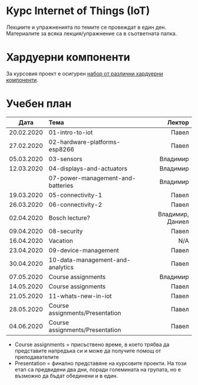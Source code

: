 # Курс Internet of Things (IoT)

Лекциите и упражненията по темите се провеждат в един ден. Материалите за всяка лекция/упражнение са в съответната папка.


# Хардуерни компоненти
За курсовия проект е осигурен [набор от различни хардуерни компоненти](https://bit.ly/2HvPD2o).

# Учебен план

| Дата          | Тема                                  | Лектор            |
| ------------- |:------------------------------------- | -----------------:|
| 20.02.2020    | 01-intro-to-iot                       | Павел             |
| 27.02.2020    | 02-hardware-platforms-esp8266         | Павел             |
| 05.03.2020    | 03-sensors                            | Владимир          |
| 12.03.2020    | 04-displays-and-actuators             | Владимир          |
|               | 07-power-management-and-batteries     | Владимир          |
| 19.03.2020    | 05-connectivity-1                     | Павел             |
| 26.03.2020    | 06-connectivity-2                     | Павел             |
| 02.04.2020    | Bosch lecture?                        | Владимир, Даниел  |
| 09.04.2020    | 08-security                           | Павел             |
| 16.04.2020    | Vacation             			            | N/A               |
| 23.04.2020    | 09-device-management                  | Павел             |
| 30.04.2020    | 10-data-management-and-analytics      | Павел             |
| 07.05.2020    | Course assignments                    | Владимир          |
| 14.05.2020    | Course assignments                    | Павел             |
| 21.05.2020    | 11-whats-new-in-iot                   | Павел             |
| 28.05.2020    | Course assignments/Presentation       | Павел             |
| 04.06.2020    | Course assignments/Presentation       | Павел             |

* Course assignments = присъствено време, в което трябва да представите напредъка си и може да получите помощ от преподавателите
* Presentation = финално представяне на курсовите проекти. На този етап са предвидени два дни, поради големината на групата, но е възможно да бъдат обединени и в един.
